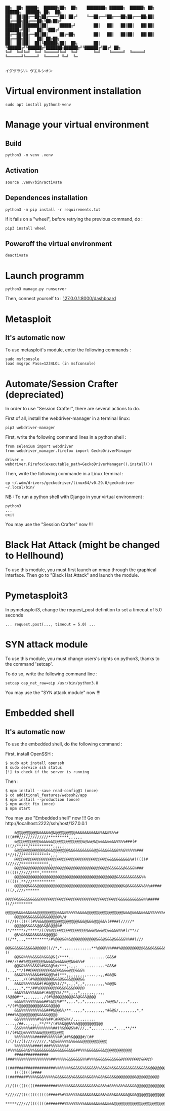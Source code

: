 


    ██╗  ██╗ █████╗  ██████╗██╗  ██╗    ████████╗ ██████╗  ██████╗ ██╗     ██████╗  ██████╗ ██╗  ██╗
    ██║  ██║██╔══██╗██╔════╝██║ ██╔╝    ╚══██╔══╝██╔═══██╗██╔═══██╗██║     ██╔══██╗██╔═══██╗╚██╗██╔╝
    ███████║███████║██║     █████╔╝        ██║   ██║   ██║██║   ██║██║     ██████╔╝██║   ██║ ╚███╔╝
    ██╔══██║██╔══██║██║     ██╔═██╗        ██║   ██║   ██║██║   ██║██║     ██╔══██╗██║   ██║ ██╔██╗
    ██║  ██║██║  ██║╚██████╗██║  ██╗       ██║   ╚██████╔╝╚██████╔╝███████╗██████╔╝╚██████╔╝██╔╝ ██╗
    ╚═╝  ╚═╝╚═╝  ╚═╝ ╚═════╝╚═╝  ╚═╝       ╚═╝    ╚═════╝  ╚═════╝ ╚══════╝╚═════╝  ╚═════╝ ╚═╝  ╚═
    
                                                         
    イグヅラジル ヴエルシオン

# Virtual environment installation

    sudo apt install python3-venv

# Manage your virtual environment

## Build

    python3 -m venv .venv

## Activation

    source .venv/bin/activate
	
## Dependences installation

    python3 -m pip install -r requirements.txt
		
If it fails on a "wheel", before retrying the previous command, do :

    pip3 install wheel

## Poweroff the virtual environment

    deactivate

# Launch programm

    python3 manage.py runserver

Then, connect yourself to : [127.0.0.1:8000/dashboard](127.0.0.1:8000/dashboard)

# Metasploit 
## It's automatic now

To use metasploit's module, enter the following commands :

    sudo msfconsole
    load msgrpc Pass=1234LOL (in msfconsole)
		
# Automate/Session Crafter (depreciated)

In order to use "Session Crafter", there are several actions to do.

First of all, install the webdriver-manager in a terminal linux:
        
    pip3 webdriver-manager

First, write the following command lines in a python shell :

    from selenium import webdriver
    from webdriver_manager.firefox import GeckoDriverManager

    driver = webdriver.Firefox(executable_path=GeckoDriverManager().install())

	
Then, write the following commande in a Linux terminal :

    cp ~/.wdm/drivers/geckodriver/linux64/v0.29.0/geckodriver ~/.local/bin/
		
NB : To run a python shell with Django in your virtual environment :
		
    python3 
    ...
    exit
		
You may use the "Session Crafter" now !!!

# Black Hat Attack (might be changed to Hellhound)

To use this module, you must first launch an nmap through the graphical interface. Then go to "Black Hat Attack" and launch the module.

# Pymetasploit3

In pymetasploit3, change the request_post definition to set a timeout of 5.0 seconds

    ... request.post(..., timeout = 5.0) ...

# SYN attack module

To use this module, you must change users's rights on python3, thanks to the command 'setcap'.

To do so, write the following command line :

    setcap cap_net_raw=eip /usr/bin/python3.8

You may use the "SYN attack module" now !!!

# Embedded shell
## It's automatic now

To use the embedded shell, do the following command :

First, install OpenSSH :

    $ sudo apt install openssh
    $ sudo service ssh status
    [!] to check if the server is running

Then :

    $ npm install --save read-config@1 (once)
    $ cd additional_features/webssh2/app
    $ npm install --production (once)
    $ npm audit fix (once)
    $ npm start


You may use "Embedded shell" now !!! Go on http://localhost:2222/ssh/host/127.0.0.1

		&@@@@@@@@@&&&&&&@&@@@@@@@@@&&&&&&&&&&&%&&&%%%#(((###/////////////*********,,,,,,
		&@@@@@@@@@@&&&&&&@@@@@@@@@@@@@&@&&@&@&&&&&&&&%%%%###(#(((//**/**/**********,,,,,
		&@@@@@@@@@@@@&@&&@@@@@@@&&&&&&&&&&&@@&&&&&&&&&%%&%%%%%###(*//(///************,,,
		@@@@@@@@@@@@@@@@@@@@@@@@@@@@@@@@@@@@@@@@@&&&&&&&&&&%#(((((#(//////************,,
		@@@@@@@@@@@@@@@@@@@@@@@@@@@@@@@@@@@@@@@@@@&&&&&&@&&&&%###((((((//////***,*******
		@@@@@@@@@@@@@@@@@@@@@@@@@@@@@@@@@@@@@@@@@@@@@&&&&&&&&&&&%%((((((,**///**********
		@@@@@@&&&&@@@@@@@@@@@@@@@@@@@@@@@@@@@@@@@@@@@@@@&@&&&&&&%&%%#####(((/,////******
		@@@@@&&&&&&&&&&@@@@@@@@@@@@@@@@@@@@@@@@@@@@@@@@@@@&&&&&&&&&&&%%#####((//********
		@@@@@&&&&&&&&&@@@@@@@@@&&&&%%%%%&&&&@@@@@@@@@@@@@@@@&&&@&&&&&&&&%%%%%%#/*/******
		@@@@@&&&&&&&@&&@@@@@%/#((//((((((((#%%&&@@@@@@@@@@@@@@@&&&@&&&@@@&&%(####(/////*
		@@@@@&&&&&@@&&@&@@@%#(*/*****//*****/((%%@@@@@@@@@@@@@@@@&&&@&&&@@&&&&&%%#(/**//
		@&%&&&&&&&&&&&@@@@&((/**,,,,**********/#%@@@&&%&@@@@@@@@@@@&&&@&&&@&&&&&%%##(///
		@@&&&&&&&&&&&@@@@@((//*,*.,...........**%@@@%%%###%@@@@@@@@@@&&&@&&&&&&&&&%%##((
		@@&&%%%%&&&&%&&&@&(/****..       .......(&&&#(##//(##%@@@@@@@@&&&&@&&&&&@@&&&%%#
		@@&&%%%%&&&%#&&&@%#/***,.,,.   .........*&&&#(,,,,**/(##@@@@@@@@@&&@@&&&&@@@&&&%
		&&&&%%%%&&&##&&@@%#(***,,,,,,,,,....,.,,#&&@&(*,,,,,,/((#%@@@@@@@@&&&@&&&&@@@@&&
		&&&&%%%%%&&#(#&@@&%(//*,.,,*,,*,,,,,,,,,%&@@&(,,,,,,*,**/##%@@@@@@@@@&&@&&&@@@@@
		&&&%%&%%%&&&#(#&@@%%(/**,,,,*,,,,,.,,,,,(&@@@#**,,,,,,,.,/(#%@@@@@@@@@&&@&&&@@@@
		&&&&%%%%%%&&&##%&@@%#**,,,,*,,*,,,,,,,,,/&@@&/,,,,*,,,. .*/(#%@@@@@@@@@@&&&&@@@@
		&&&%%%%%%%%%&&###&@@&%/**..,,,*,,,,,,,,,*#&@&/,,,,,,,,*,*(###%&@@@@@@@@&&&&&@@@@
		&&%%%%%%%%#%&%%##(#@@@&%(/,,.,,..... ....,/##..,.,,,**/**/(#%%&@@&%%&@@@@@@@@@@@
		&&&%%%%##%%%%%%%%##(%&@@@&%#///,,*,,,..,,.,,*,..,**/**((/(#&@@&%%%%%&&@@@@@@@@@@
		%%%%%%%%%#####%%%%%%#(##%&@@@@#/(##(/(/(//((/////////,*&@&&%%%%&%&&&&@@@@@@@@@@@
		%%%%%%%%####(###%%%%%%%#(#%%%&&&&%&%%&&&&&&&&&&&&&&&&&&##%%%&&&&&&&&@@@@@@@@@@@@
		###############(###%%%%%%%%%%%%%%%%##%%%%%&&&&&&&%%#%%%&&&&&&&&&&&@@@@@@@@@&@@@@
		((####################%%%%%%%&&&&&%&&&&&%%&&&&%&&&&&&&&&&&&&&&&&@@@@@@@@@@@@@@@&
		((((((((####((########%%%%&&&%%%%%&&&&&&&%&&&&&%&&&%%&&%&&&&&@@@@@@@@&@@@@@@@@@@
		/(/((((((((((##########%%%%%&&&&&&&&&&&&%&&&%#&%%%&%%&&&&&@@@@@@@@@@@@@@@@@@@@@@
		*//////((((((((((((#####%#%%%%%%%&&&&&&&&&&&%&&%&&&&&&@&&&@@@@@@@@@@@@@@@@@@@@@@
		*****//////(((((((########%%%%%%%%%&&&&&&&&&&&&&@@@@@@@@@@@@@@@@@@@@@@@@@@@@@@@@






